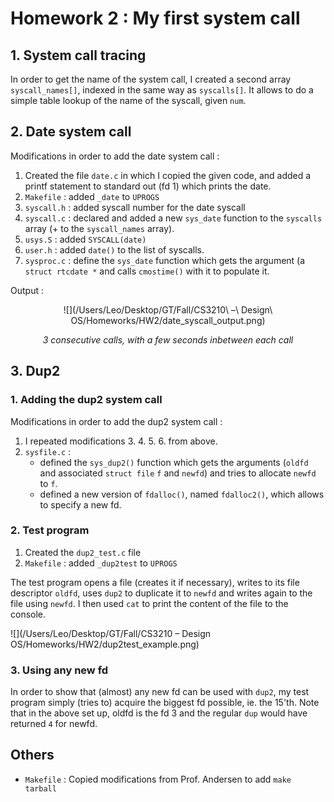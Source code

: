 # Homework 2 : My first system call

## 1. System call tracing
In order to get the name of the system call, I created a second array `syscall_names[]`, indexed in the same way as `syscalls[]`. It allows to do a simple table lookup of the name of the syscall, given `num`.

## 2. Date system call
Modifications in order to add the date system call :

1. Created the file `date.c` in which I copied the given code, and added a printf statement to standard out (fd 1) which prints the date.
2. `Makefile` : added `_date` to `UPROGS`
3. `syscall.h` : added syscall number for the date syscall
4. `syscall.c` : declared and added a new `sys_date` function to the `syscalls` array (+ to the `syscall_names` array).
5. `usys.S` : added `SYSCALL(date)`
6. `user.h` : added `date()` to the list of syscalls.
7. `sysproc.c` : define the `sys_date` function which gets the argument (a `struct rtcdate *` and calls `cmostime()` with it to populate it.

Output :

<center>

![](/Users/Leo/Desktop/GT/Fall/CS3210\ –\ Design\ OS/Homeworks/HW2/date_syscall_output.png)

*3 consecutive calls, with a few seconds inbetween each call*

</center>

## 3. Dup2
### 1. Adding the dup2 system call
Modifications in order to add the dup2 system call : 

1. I repeated modifications 3. 4. 5. 6. from above.
2. `sysfile.c` :
	* defined the `sys_dup2()` function which gets the arguments (`oldfd` and associated `struct file` `f` and `newfd`) and tries to allocate `newfd` to `f`.
	* defined a new version of `fdalloc()`, named `fdalloc2()`, which allows to specify a new fd.

### 2. Test program

1. Created the `dup2_test.c` file
2. `Makefile` : added `_dup2test` to `UPROGS`

The test program opens a file (creates it if necessary), writes to its file descriptor `oldfd`, uses `dup2` to duplicate it to `newfd` and writes again to the file using `newfd`. I then used `cat` to print the content of the file to the console.

![](/Users/Leo/Desktop/GT/Fall/CS3210 – Design OS/Homeworks/HW2/dup2test_example.png)

### 3. Using any new fd

In order to show that (almost) any new fd can be used with `dup2`, my test program simply (tries to) acquire the biggest fd possible, ie. the 15'th. Note that in the above set up, oldfd is the fd 3 and the regular `dup` would have returned `4` for newfd.

## Others

* `Makefile` : Copied modifications from Prof. Andersen to add `make tarball`